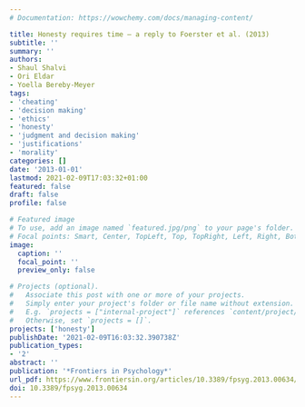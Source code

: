 ```yaml
---
# Documentation: https://wowchemy.com/docs/managing-content/

title: Honesty requires time — a reply to Foerster et al. (2013)
subtitle: ''
summary: ''
authors:
- Shaul Shalvi
- Ori Eldar
- Yoella Bereby-Meyer
tags:
- 'cheating'
- 'decision making'
- 'ethics'
- 'honesty'
- 'judgment and decision making'
- 'justifications'
- 'morality'
categories: []
date: '2013-01-01'
lastmod: 2021-02-09T17:03:32+01:00
featured: false
draft: false
profile: false

# Featured image
# To use, add an image named `featured.jpg/png` to your page's folder.
# Focal points: Smart, Center, TopLeft, Top, TopRight, Left, Right, BottomLeft, Bottom, BottomRight.
image:
  caption: ''
  focal_point: ''
  preview_only: false

# Projects (optional).
#   Associate this post with one or more of your projects.
#   Simply enter your project's folder or file name without extension.
#   E.g. `projects = ["internal-project"]` references `content/project/deep-learning/index.md`.
#   Otherwise, set `projects = []`.
projects: ['honesty']
publishDate: '2021-02-09T16:03:32.390738Z'
publication_types:
- '2'
abstract: ''
publication: '*Frontiers in Psychology*'
url_pdf: https://www.frontiersin.org/articles/10.3389/fpsyg.2013.00634/pdf
doi: 10.3389/fpsyg.2013.00634
---
```


